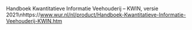 Handboek Kwantitatieve Informatie Veehouderij – KWIN, versie 2021\nhttps://www.wur.nl/nl/product/Handboek-Kwantitatieve-Informatie-Veehouderij-KWIN.htm